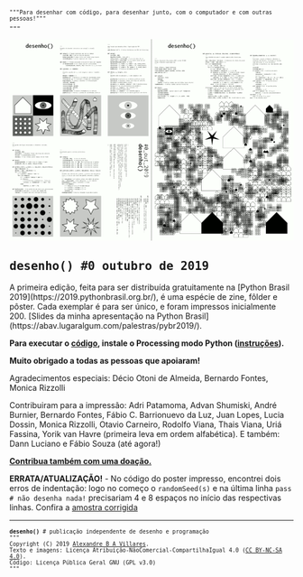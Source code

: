 <div style="font-family: inconsolata, monospace; font-size: 0.7em">"""Para desenhar com código, para desenhar junto, com o computador e com outras pessoas!"""</div>
---

![gif animado com amostras da publicação](assets/amostra-desenho0.gif)
<h2 style="font-family: inconsolata, monospace;">desenho() #0 outubro de 2019</h2>
A primeira edição, feita para ser distribuída gratuitamente na [Python Brasil 2019](https://2019.pythonbrasil.org.br/), é uma espécie de zine, fôlder e pôster. Cada exemplar é para ser único, e foram impressos inicialmente 200. [Slides da minha apresentação na Python Brasil](https://abav.lugaralgum.com/palestras/pybr2019/).

**Para executar o [código](https://github.com/villares/desenho-sem-argumentos/tree/master/0_outubro_2019), instale o Processing modo Python ([instruções](https://abav.lugaralgum.com/como-instalar-o-processing-modo-python/)).**

**Muito obrigado a todas as pessoas que apoiaram!**

Agradecimentos especiais: Décio Otoni de Almeida, Bernardo Fontes, Monica Rizzolli

Contribuiram para a impressão: Adri Patamoma, Advan Shumiski, André Burnier, Bernardo Fontes, Fábio C. Barrionuevo da Luz, Juan Lopes, Lucia Dossin, Monica Rizzolli, Otavio Carneiro, Rodolfo Viana, Thais Viana, Uriá Fassina, Yorik van Havre (primeira leva em ordem alfabética).
E também: Dann Luciano e Fábio Souza (até agora!)

**[Contribua também com uma doação.](https://gumroad.com/l/desenho0)**

**ERRATA/ATUALIZAÇÃO!** - No código do poster impresso, encontrei dois erros de indentação: logo no começo o `randomSeed(s)` e na última linha `pass # não desenha nada!` precisariam 4 e 8 espaços no início das respectivas linhas. Confira a [amostra corrigida](https://github.com/villares/desenho-sem-argumentos/blob/master/0_outubro_2019/AMOSTRA_FRENTE_E_VERSO_v191020.pdf)

---
<div style="font-family: inconsolata, monospace; font-size: 0.7em">
<b>desenho()</b> # publicação independente de desenho e programação<br>
"""<br>
Copyright (C) 2019 <a href="https://abav.lugaralgum.com">Alexandre B A Villares</a>.<br> 
Texto e imagens: Licença Atribuição-NãoComercial-CompartilhaIgual 4.0 (<a href="https://creativecommons.org/licenses/by-nc-sa/4.0/deed.pt_BR">CC BY-NC-SA 4.0</a>).<br>Código: Licença Pública Geral GNU (<a ref="https://github.com/villares/desenho-sem-argumentos/blob/master/LICENSE.txt">GPL v3.0</a>)
<br>"""
</div>
